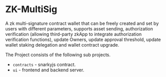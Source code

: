 # ZK-MultiSig

A zk multi-signature contract wallet that can be freely created and set by users with different parameters, supports asset sending, authorization verification (allowing third-party zkApp to integrate authorization verification functions), update Owners, update approval threshold, update wallet staking delegation and wallet contract upgrade.

The Project consists of the following sub projects.

- `contracts` - snarkyjs contract.
- `ui` - frontend and backend server.
